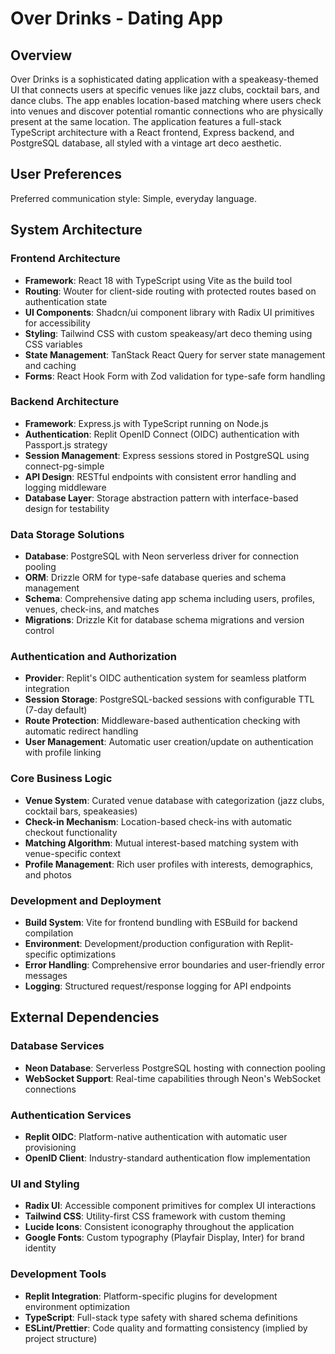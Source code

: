 # Over Drinks - Dating App

## Overview

Over Drinks is a sophisticated dating application with a speakeasy-themed UI that connects users at specific venues like jazz clubs, cocktail bars, and dance clubs. The app enables location-based matching where users check into venues and discover potential romantic connections who are physically present at the same location. The application features a full-stack TypeScript architecture with a React frontend, Express backend, and PostgreSQL database, all styled with a vintage art deco aesthetic.

## User Preferences

Preferred communication style: Simple, everyday language.

## System Architecture

### Frontend Architecture
- **Framework**: React 18 with TypeScript using Vite as the build tool
- **Routing**: Wouter for client-side routing with protected routes based on authentication state
- **UI Components**: Shadcn/ui component library with Radix UI primitives for accessibility
- **Styling**: Tailwind CSS with custom speakeasy/art deco theming using CSS variables
- **State Management**: TanStack React Query for server state management and caching
- **Forms**: React Hook Form with Zod validation for type-safe form handling

### Backend Architecture
- **Framework**: Express.js with TypeScript running on Node.js
- **Authentication**: Replit OpenID Connect (OIDC) authentication with Passport.js strategy
- **Session Management**: Express sessions stored in PostgreSQL using connect-pg-simple
- **API Design**: RESTful endpoints with consistent error handling and logging middleware
- **Database Layer**: Storage abstraction pattern with interface-based design for testability

### Data Storage Solutions
- **Database**: PostgreSQL with Neon serverless driver for connection pooling
- **ORM**: Drizzle ORM for type-safe database queries and schema management
- **Schema**: Comprehensive dating app schema including users, profiles, venues, check-ins, and matches
- **Migrations**: Drizzle Kit for database schema migrations and version control

### Authentication and Authorization
- **Provider**: Replit's OIDC authentication system for seamless platform integration
- **Session Storage**: PostgreSQL-backed sessions with configurable TTL (7-day default)
- **Route Protection**: Middleware-based authentication checking with automatic redirect handling
- **User Management**: Automatic user creation/update on authentication with profile linking

### Core Business Logic
- **Venue System**: Curated venue database with categorization (jazz clubs, cocktail bars, speakeasies)
- **Check-in Mechanism**: Location-based check-ins with automatic checkout functionality
- **Matching Algorithm**: Mutual interest-based matching system with venue-specific context
- **Profile Management**: Rich user profiles with interests, demographics, and photos

### Development and Deployment
- **Build System**: Vite for frontend bundling with ESBuild for backend compilation
- **Environment**: Development/production configuration with Replit-specific optimizations
- **Error Handling**: Comprehensive error boundaries and user-friendly error messages
- **Logging**: Structured request/response logging for API endpoints

## External Dependencies

### Database Services
- **Neon Database**: Serverless PostgreSQL hosting with connection pooling
- **WebSocket Support**: Real-time capabilities through Neon's WebSocket connections

### Authentication Services
- **Replit OIDC**: Platform-native authentication with automatic user provisioning
- **OpenID Client**: Industry-standard authentication flow implementation

### UI and Styling
- **Radix UI**: Accessible component primitives for complex UI interactions
- **Tailwind CSS**: Utility-first CSS framework with custom theming
- **Lucide Icons**: Consistent iconography throughout the application
- **Google Fonts**: Custom typography (Playfair Display, Inter) for brand identity

### Development Tools
- **Replit Integration**: Platform-specific plugins for development environment optimization
- **TypeScript**: Full-stack type safety with shared schema definitions
- **ESLint/Prettier**: Code quality and formatting consistency (implied by project structure)